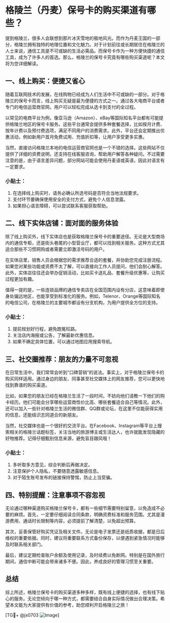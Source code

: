 # 格陵兰（丹麦）保号卡的购买渠道有哪些？

提到格陵兰，很多人会联想到那片冰天雪地的极地风光。而作为丹麦王国的一部分，格陵兰拥有独特的地理位置和文化魅力。对于计划前往或长期居住在格陵兰的人士来说，通信工具是不可或缺的生活必需品。而保号卡作为一种方便快捷的通信工具，成为了许多人的首选。那么，格陵兰的保号卡究竟有哪些购买渠道呢？本文将为您详细解读。

## 一、线上购买：便捷又省心

随着互联网技术的发展，在线购物已经成为人们生活中不可或缺的一部分。对于格陵兰的保号卡而言，线上购买无疑是最为便捷的方式之一。通过各大电商平台或者专门的电信运营商官网，用户可以轻松完成从选卡到支付的全过程。

以常见的电商平台为例，像亚马逊（Amazon）、eBay等国际知名平台都有可能提供格陵兰地区的保号卡服务。这些平台通常会提供多种套餐选择，比如按月计费、按年计费以及预付费选项，满足不同用户的消费需求。此外，平台还会定期推出优惠活动，例如新用户首月免费试用、充值折扣等，让用户享受更多实惠。

当然，直接访问格陵兰本地的电信运营商官网也是一个不错的选择。这些网站不仅提供了详细的资费说明，还支持在线客服咨询，帮助用户解答各种疑问。不过需要注意的是，由于语言差异问题，部分网站可能会使用丹麦语或英语，因此对语言有一定要求。

### 小贴士：
1. 在选择线上购买时，请务必确认所选号码是否符合当地法规要求。
2. 支付环节要确保使用安全的支付方式，避免个人信息泄露。
3. 如果担心语言障碍，可以尝试联系客服获取帮助。

## 二、线下实体店铺：面对面的服务体验

除了线上购买外，线下实体店也是获取格陵兰保号卡的重要途径。无论是大型商场内的通信专柜，还是街头巷尾的小型营业厅，都可以找到相关服务。这种方式尤其适合那些不习惯网购或者需要立即激活号码的用户。

在实体店里，销售人员会根据您的需求推荐合适的套餐，并协助您完成注册流程。如果您对某些功能或资费不太了解，可以直接向工作人员提问，他们会耐心解答。此外，实体店往往还会举办促销活动，比如买卡送礼品、套餐升级优惠等，让购买过程更加有趣。

值得一提的是，一些连锁品牌的通信专卖店在全国范围内设有分店，这意味着即使身处偏远地区，也能享受到标准化的服务。例如，Telenor、Orange等国际知名的电信公司，在格陵兰的主要城市都设有分支机构，为用户提供全方位的支持。

### 小贴士：
1. 提前规划好行程，避免跑冤枉路。
2. 关注店内海报或公告，了解最新优惠信息。
3. 如果不确定具体位置，可以通过地图应用搜索导航。

## 三、社交圈推荐：朋友的力量不可忽视

在日常生活中，我们常常会听到“口碑营销”的说法。事实上，对于格陵兰保号卡的购买同样适用。通过身边的朋友、同事甚至社交媒体上的网友推荐，您可以更快地找到靠谱的购买渠道。

比如，如果您的朋友已经在格陵兰生活了一段时间，不妨向他们请教一下他们的购卡经历。他们可能会分享哪些运营商性价比高、哪些套餐适合自己等情况。此外，还可以加入一些针对格陵兰生活的微信群、QQ群或论坛，在这里不仅能获得实用的信息，还能结识志同道合的新朋友。

当然，社交媒体也是一个很好的交流平台。在Facebook、Instagram等平台上搜索相关的格陵兰话题标签，关注当地的旅游博主或生活达人，也许就能发现隐藏的好物推荐。记得仔细甄别信息来源，避免盲目跟风哦！

### 小贴士：
1. 多听取多方意见，综合判断后再做决定。
2. 注意保护个人隐私，不要随意透露敏感信息。
3. 对于陌生账号发布的链接保持警惕，防止上当受骗。

## 四、特别提醒：注意事项不容忽视

无论通过哪种渠道购买格陵兰保号卡，都有一些细节需要特别留意，以免造成不必要的麻烦。首先，一定要仔细阅读合同条款，明确资费标准和服务范围。尤其是漫游费用、通话时长限制等内容，必须提前了解清楚，以免超出预算。

其次，妥善保管好购买凭证及相关文件。无论是电子发票还是纸质收据，都是日后维权的重要依据。同时，建议将重要联系方式备份保存，以便遇到紧急情况时能够及时联系相关部门。

最后，建议定期检查账户余额及使用记录，及时续费以免断网。特别是在国外旅行期间，通信中断可能会带来诸多不便。因此，养成良好的管理习惯至关重要。

## 总结

综上所述，格陵兰保号卡的购买渠道多种多样，既有线上便捷的选择，也有线下贴心的服务。无论您倾向于哪一种方式，都需要结合自身实际情况做出合理决策。希望本文能为大家提供有价值的参考，助您顺利开启格陵兰之旅！

[TG💪+ @jx0703 ![Image](https://github.com/user-attachments/assets/dbca1d08-cadb-493c-b0ec-ad6f7a83f270)]